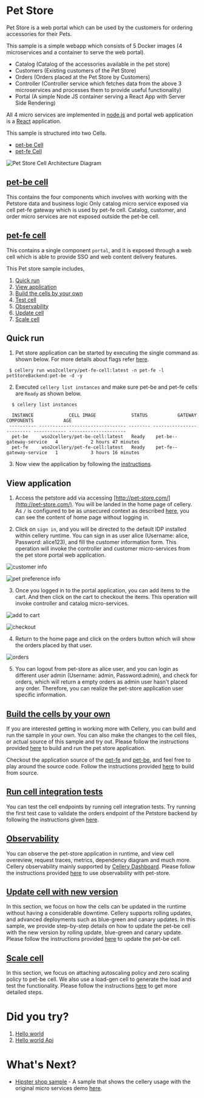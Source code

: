 Pet Store
=========

Pet Store is a web portal which can be used by the customers for ordering accessories for their Pets.

This sample is a simple webapp which consists of 5 Docker images (4 microservices and a container to serve the web portal). 

* Catalog (Catalog of the accessories available in the pet store)
* Customers (Existing customers of the Pet Store)
* Orders (Orders placed at the Pet Store by Customers)
* Controller (Controller service which fetches data from the above 3 microservices and processes them to provide useful functionality)
* Portal (A simple Node JS container serving a React App with Server Side Rendering)

All 4 micro services are implemented in [node.js](https://nodejs.org/en/) and portal web application is a [React](https://reactjs.org/) application. 

This sample is structured into two Cells.

* [pet-be Cell](pet-be/README.md)
* [pet-fe Cell](pet-fe/README.md)

![Pet Store Cell Architecture Diagram](../../docs/images/pet-store/pet-store-architecture.jpg)

## [pet-be cell](pet-be/README.md)
This contains the four components which involves with working with the Petstore data and business logic Only catalog 
micro service exposed via cell pet-fe gateway which is used by pet-fe cell. Catalog, customer, and order micro services are not exposed outside the pet-be cell.

## [pet-fe cell](pet-fe/README.md)
This contains a single component `portal`, and it is exposed through a web cell which is able to provide SSO and web content delivery features.

This Pet store sample includes,

1. [Quick run](#quick-run)
2. [View application](#view-application)
3. [Build the cells by your own](#build-the-cells-by-your-own)
4. [Test cell](#run-cell-integration-tests)
4. [Observability](#observability)
5. [Update cell](#update-cell-with-new-version)
6. [Scale cell](#scale-cell)

## Quick run 
1. Pet store application can be started by executing the single command as shown below. For more details about flags 
refer [here](https://github.com/wso2-cellery/sdk/blob/master/docs/cli-reference.md#cellery-run).
```
 $ cellery run wso2cellery/pet-fe-cell:latest -n pet-fe -l petStoreBackend:pet-be -d -y
```
2. Executed `cellery list instances` and make sure pet-be and pet-fe cells are `Ready` as shown below.
```
  $ cellery list instances
  
  INSTANCE             CELL IMAGE             STATUS           GATEWAY           COMPONENTS           AGE
 ---------- -------------------------------- -------- ------------------------- ------------ ---------------------
  pet-be     wso2cellery/pet-be-cell:latest   Ready    pet-be--gateway-service   4            2 hours 47 minutes
  pet-fe     wso2cellery/pet-fe-cell:latest   Ready    pet-fe--gateway-service   1            3 hours 16 minutes
```
3. Now view the application by following the [instructions](#view-application).

## View application 
1. Access the petstore add via accessing [http://pet-store.com/](http://pet-store.com/). You will be landed in the home page of cellery. 
As `/` is configured to be as unsecured context as described [here](pet-fe/README.md), you can see the content of home page without logging in. 

2. Click on `sign in`, and you will be directed to the default IDP installed within cellery runtime. You can sign in as user alice (Username: alice, Password: alice123), 
and fill the customer information form. This operation will invoke the controller and customer micro-services from the pet store portal web application.

![customer info](../../docs/images/pet-store/customer-info.png)

![pet preference info](../../docs/images/pet-store/pet-preference.png)

3. Once you logged in to the portal application, you can add items to the cart. And then click on the cart to checkout the items. This operation will invoke controller and catalog micro-services.

![add to cart](../../docs/images/pet-store/add-to-cart.png)

![checkout](../../docs/images/pet-store/checkout.png)

4. Return to the home page and click on the orders button which will show the orders placed by that user. 

![orders](../../docs/images/pet-store/orders.png)

5. You can logout from pet-store as alice user, and you can login as different user admin (Username: admin, Password:admin), and check for orders, which will 
return a empty orders as admin user hasn't placed any order. Therefore, you can realize the pet-store application user specific information.  

## [Build the cells by your own](../../docs/pet-store/build-and-run.md)
If you are interested getting in working more with Cellery, you can build and run the sample in your own. You can also make the changes to the 
cell files, or actual source of this sample and try out. Please follow the instructions provided [here](../../docs/pet-store/build-and-run.md) 
to build and run the pet store application. 

Checkout the application source of the [pet-fe](../../src/pet-store/pet-fe/portal) and [pet-be](../../src/pet-store/pet-be), 
and feel free to play around the source code.  Follow the instructions provided [here](../../src/pet-store) to build from source. 

## [Run cell integration tests](../../docs/pet-store/test-be-cell.md)
You can test the cell endpoints by running cell integration tests. Try running the first test case to validate the 
orders endpoint of the Petstore backend by following the instructions given [here](../../docs/pet-store/test-be-cell.md).

## [Observability](../../docs/pet-store/observability.md)
You can observe the pet-store application in runtime, and view cell overeview, request traces, metrics, dependency diagram and much more. 
Cellery observability mainly supported by [Cellery Dashboard](https://github.com/wso2-cellery/sdk/blob/master/docs/cellery-observability.md#use-cellery-dashboard). 
Please follow the instructions provided [here](../../docs/pet-store/observability.md) to use observability with pet-store. 

## [Update cell with new version](../../docs/pet-store/update-cell.md)
In this section, we focus on how the cells can be updated in the runtime without having a considerable downtime. Cellery supports rolling updates, 
and advanced deployments such as blue-green and canary updates. In this sample, we provide step-by-step details on how to update the pet-be cell with the new 
version by rolling update, blue-green and canary update. Please follow the instructions provided [here](../../docs/pet-store/update-cell.md) to update the pet-be cell.

## [Scale cell](../../docs/pet-store/scale-cell.md)
In this section, we focus on attaching autoscaling policy and zero scaling policy to pet-be cell. We also use a load-gen 
cell to generate the load and test the functionality. Please follow the instructions [here](../../docs/pet-store/scale-cell.md) to get more detailed steps. 

# Did you try? 
1. [Hello world](../hello-world)
2. [Hello world Api](../hello-world-api)

# What's Next?
- [Hipster shop sample](../../cells/hipster-shop/README.md) - A sample that shows the cellery usage with the original 
micro services demo [here](https://github.com/GoogleCloudPlatform/microservices-demo).


